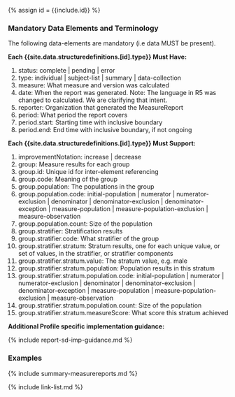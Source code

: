 {% assign id = {{include.id}} %}
<!--Begin Generated Intro Tag (DO NOT REMOVE)-->
### Mandatory Data Elements and Terminology
The following data-elements are mandatory (i.e data MUST be present).

**Each {{site.data.structuredefinitions.[id].type}} Must Have:**
1. status: complete \| pending \| error
2. type: individual \| subject-list \| summary \| data-collection
3. measure: What measure and version was calculated
4. date: When the report was generated. Note: The language in R5 was changed to calculated.  We are clarifying that intent.
5. reporter: Organization that generated the MeasureReport
6. period: What period the report covers
7. period.start: Starting time with inclusive boundary
8. period.end: End time with inclusive boundary, if not ongoing

**Each {{site.data.structuredefinitions.[id].type}} Must Support:**
1. improvementNotation: increase \| decrease
2. group: Measure results for each group
3. group.id: Unique id for inter-element referencing
4. group.code: Meaning of the group
5. group.population: The populations in the group
6. group.population.code: initial-population \| numerator \| numerator-exclusion \| denominator \| denominator-exclusion \| denominator-exception \| measure-population \| measure-population-exclusion \| measure-observation
7. group.population.count: Size of the population
8. group.stratifier: Stratification results
9. group.stratifier.code: What stratifier of the group
10. group.stratifier.stratum: Stratum results, one for each unique value, or set of values, in the stratifier, or stratifier components
11. group.stratifier.stratum.value: The stratum value, e.g. male
12. group.stratifier.stratum.population: Population results in this stratum
13. group.stratifier.stratum.population.code: initial-population \| numerator \| numerator-exclusion \| denominator \| denominator-exclusion \| denominator-exception \| measure-population \| measure-population-exclusion \| measure-observation
14. group.stratifier.stratum.population.count: Size of the population
15. group.stratifier.stratum.measureScore: What score this stratum achieved

<!--End Generated Intro (DO NOT REMOVE)-->




**Additional Profile specific implementation guidance:**

{% include report-sd-imp-guidance.md %}

### Examples

{% include summary-measurereports.md %}

{% include link-list.md %}
